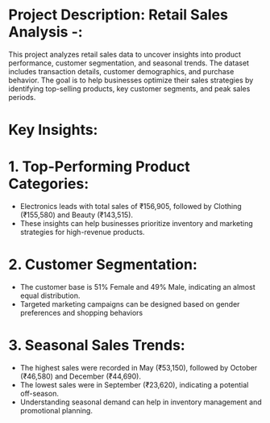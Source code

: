 # Project Description: Retail Sales Analysis -:
This project analyzes retail sales data to uncover insights into product performance, customer segmentation, and seasonal trends. The dataset includes transaction details, customer demographics, and purchase behavior. The goal is to help businesses optimize their sales strategies by identifying top-selling products, key customer segments, and peak sales periods.

# Key Insights:
# 1. Top-Performing Product Categories:
* Electronics leads with total sales of ₹156,905, followed by Clothing (₹155,580) and Beauty (₹143,515).
* These insights can help businesses prioritize inventory and marketing strategies for high-revenue products.

# 2. Customer Segmentation:
* The customer base is 51% Female and 49% Male, indicating an almost equal distribution.
* Targeted marketing campaigns can be designed based on gender preferences and shopping behaviors
  
# 3. Seasonal Sales Trends:
* The highest sales were recorded in May (₹53,150), followed by October (₹46,580) and December (₹44,690).
* The lowest sales were in September (₹23,620), indicating a potential off-season.
* Understanding seasonal demand can help in inventory management and promotional planning.
